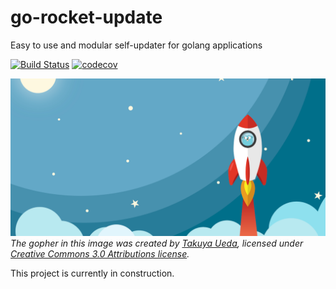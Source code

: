# go-rocket-update
Easy to use and modular self-updater for golang applications

[![Build Status](https://travis-ci.org/mouuff/go-rocket-update.svg?branch=master)](https://travis-ci.org/mouuff/go-rocket-update)
[![codecov](https://codecov.io/gh/mouuff/go-rocket-update/branch/master/graph/badge.svg)](https://codecov.io/gh/mouuff/go-rocket-update)

![Go rocket image](docs/social.png)
*The gopher in this image was created by [Takuya Ueda][tu], licensed under [Creative Commons 3.0 Attributions license][cc3-by].*

This project is currently in construction.

[tu]: https://twitter.com/tenntenn
[cc3-by]: https://creativecommons.org/licenses/by/3.0/
